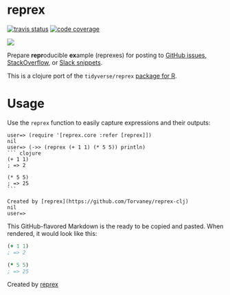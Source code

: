 # reprex

[![travis status](https://travis-ci.org/Torvaney/reprex-clj.svg?branch=master)](https://travis-ci.org/Torvaney/reprex-clj)
[![code coverage](https://codecov.io/gh/Torvaney/reprex-clj/branch/master/graph/badge.svg)](https://codecov.io/github/Torvaney/reprex-clj?branch=master)

[![](https://clojars.org/reprex/latest-version.svg)](https://clojars.org/reprex)

Prepare **repr**oducible **ex**ample (reprexes) for posting to [GitHub
issues](https://guides.github.com/features/issues/),
[StackOverflow](https://stackoverflow.com/questions/tagged/clojure), or [Slack
snippets](https://get.slack.help/hc/en-us/articles/204145658-Create-a-snippet).

This is a clojure port of the `tidyverse/reprex` [package for R](https://github.com/tidyverse/reprex).

# Usage

Use the `reprex` function to easily capture expressions and their outputs:

~~~
user=> (require '[reprex.core :refer [reprex]])
nil
user=> (->> (reprex (+ 1 1) (* 5 5)) println)
``` clojure
(+ 1 1)
; => 2

(* 5 5)
; => 25
```

Created by [reprex](https://github.com/Torvaney/reprex-clj)
nil
user=>
~~~

This GitHub-flavored Markdown is the ready to be copied and pasted. When
rendered, it would look like this:

``` clojure
(+ 1 1)
; => 2

(* 5 5)
; => 25
```

Created by [reprex](https://github.com/Torvaney/reprex-clj)
